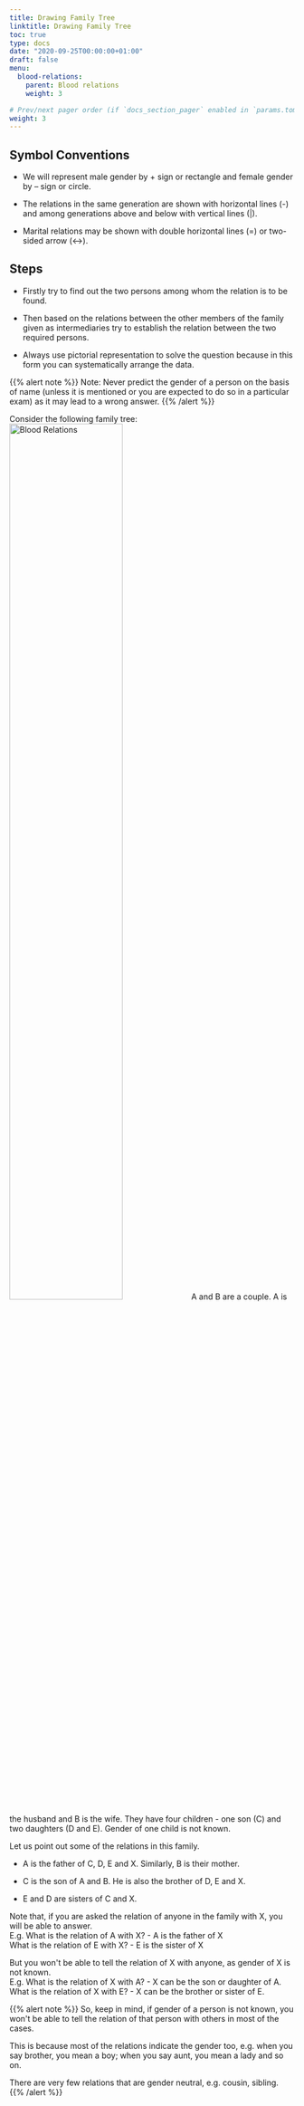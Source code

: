 ```yaml
---
title: Drawing Family Tree
linktitle: Drawing Family Tree
toc: true
type: docs
date: "2020-09-25T00:00:00+01:00"
draft: false
menu:
  blood-relations:
    parent: Blood relations
    weight: 3

# Prev/next pager order (if `docs_section_pager` enabled in `params.toml`)
weight: 3
---
```


## Symbol Conventions

* We will represent male gender by + sign or rectangle and female gender by – sign or circle. 

* The relations in the same generation are shown with horizontal lines (-) and among generations above and below with vertical lines (|).

* Marital relations may be shown with double horizontal lines (=) or two-sided arrow (↔).

## Steps

* Firstly try to find out the two persons among whom the relation is to be found. 

* Then based on the relations between the other members of the family given as intermediaries try to establish the relation between the two required persons.

* Always use pictorial representation to solve the question because in this form you can systematically arrange the data.

{{% alert note %}}
Note: Never predict the gender of a person on the basis of name (unless it is mentioned or you are expected to do so in a particular exam) as it may lead to a wrong answer.
{{% /alert %}}

Consider the following family tree:
<img src="../../../media/blood-relations/blood-relations.png" alt="Blood Relations" style="width:63%;height:63%;">
A and B are a couple. A is the husband and B is the wife. They have four children - one son (C) and two daughters (D and E). Gender of one child is not known. 

Let us point out some of the relations in this family.

* A is the father of C, D, E and X. Similarly, B is their mother. 

* C is the son of A and B. He is also the brother of D, E and X. 

* E and D are sisters of C and X. 

Note that, if you are asked the relation of anyone in the family with X, you will be able to answer. <br>
E.g. What is the relation of A with X? - A is the father of X <br>
What is the relation of E with X? - E is the sister of X <br>

But you won't be able to tell the relation of X with anyone, as gender of X is not known. <br>
E.g. What is the relation of X with A? - X can be the son or daughter of A. <br>
What is the relation of X with E? - X can be the brother or sister of E. <br>

{{% alert note %}}
So, keep in mind, if gender of a person is not known, you won't be able to tell the relation of that person with others in most of the cases. 

This is because most of the relations indicate the gender too, e.g. when you say brother, you mean a boy; when you say aunt, you mean a lady and so on. 

There are very few relations that are gender neutral, e.g. cousin, sibling. 
{{% /alert %}}
